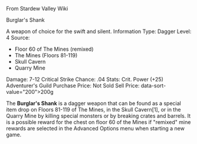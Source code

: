 From Stardew Valley Wiki

Burglar's Shank

A weapon of choice for the swift and silent. Information Type: Dagger Level: 4 Source:

- Floor 60 of The Mines (remixed)
- The Mines (Floors 81-119)
- Skull Cavern
- Quarry Mine

Damage: 7-12 Critical Strike Chance: .04 Stats: Crit. Power (+25) Adventurer's Guild Purchase Price: Not Sold Sell Price: data-sort-value="200"&gt;200g

The **Burglar's Shank** is a dagger weapon that can be found as a special item drop on Floors 81-119 of The Mines, in the Skull Cavern\[1], or in the Quarry Mine by killing special monsters or by breaking crates and barrels. It is a possible reward for the chest on floor 60 of the Mines if "remixed" mine rewards are selected in the Advanced Options menu when starting a new game.